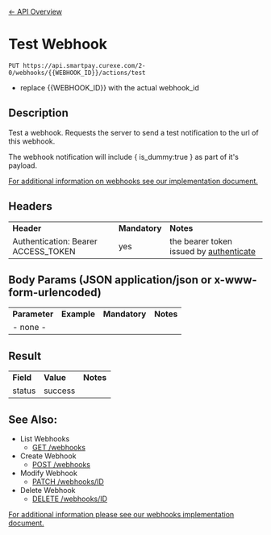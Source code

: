[&larr; API Overview](../overview.md)
# Test Webhook

~~~
PUT https://api.smartpay.curexe.com/2-0/webhooks/{{WEBHOOK_ID}}/actions/test
~~~
* replace {{WEBHOOK_ID}} with the actual webhook_id

## Description

Test a webhook.  Requests the server to send a test notification to the url of this webhook.  

The webhook notification will include { is_dummy:true } as part of it's payload.

[For additional information on webhooks see our implementation document.](README.md)

## Headers

<table>
  <tr>
    <td><b>Header</b></td>
    <td><b>Mandatory</b></td>
    <td><b>Notes</b></td>
  </tr>
  <tr>
    <td>Authentication: Bearer ACCESS_TOKEN</td>
    <td>yes</td>
    <td>the bearer token issued by <a href="..\authenticate\authenticate.md">authenticate</a></td>
  </tr>
</table>

## Body Params (JSON application/json or x-www-form-urlencoded)

<table>
  <tr>
    <td><b>Parameter</b></td>
    <td><b>Example</b></td>
    <td><b>Mandatory</b></td>
    <td><b>Notes</b></td>
  </tr>
  <tr>
    <td colspan="4">- none -</td>
  </tr>
</table>

## Result

<table>
  <tr>
    <td><b>Field</b></td>
    <td><b>Value</b></td>
    <td><b>Notes</b></td>
  </tr>
  <tr>
    <td>status</td>
    <td>success</td>
    <td></td>
  </tr>
</table>

## See Also:

- List Webhooks
  * [GET /webhooks](get_webhooks.md)
- Create Webhook
  * [POST /webhooks](create_webhook.md)
- Modify Webhook
  * [PATCH /webhooks/ID](modify_webhook.md)
- Delete Webhook
  * [DELETE /webhooks/ID](delete_webhook.md)

[For additional information please see our webhooks implementation document.](README.md)